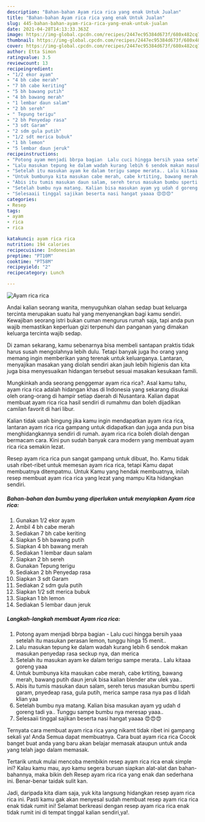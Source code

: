 ```yaml
---
description: "Bahan-bahan Ayam rica rica yang enak Untuk Jualan"
title: "Bahan-bahan Ayam rica rica yang enak Untuk Jualan"
slug: 445-bahan-bahan-ayam-rica-rica-yang-enak-untuk-jualan
date: 2021-04-28T14:13:33.363Z
image: https://img-global.cpcdn.com/recipes/2447ec95384d673f/680x482cq70/ayam-rica-rica-foto-resep-utama.jpg
thumbnail: https://img-global.cpcdn.com/recipes/2447ec95384d673f/680x482cq70/ayam-rica-rica-foto-resep-utama.jpg
cover: https://img-global.cpcdn.com/recipes/2447ec95384d673f/680x482cq70/ayam-rica-rica-foto-resep-utama.jpg
author: Etta Simon
ratingvalue: 3.5
reviewcount: 13
recipeingredient:
- "1/2 ekor ayam"
- "4 bh cabe merah"
- "7 bh cabe keriting"
- "5 bh bawang putih"
- "4 bh bawang merah"
- "1 lembar daun salam"
- "2 bh sereh"
- " Tepung terigu"
- "2 bh Penyedap rasa"
- "3 sdt Garam"
- "2 sdm gula putih"
- "1/2 sdt merica bubuk"
- "1 bh lemon"
- "5 lembar daun jeruk"
recipeinstructions:
- "Potong ayam menjadi bbrpa bagian  Lalu cuci hingga bersih yaaa setelah itu masukan perasan lemon, tunggu hinga 15 menit.."
- "Lalu masukan tepung ke dalam wadah kurang lebih 6 sendok makan masukan penyedap rasa seckup nya, dan merica"
- "Setelah itu masukan ayam ke dalam terigu sampe merata.. Lalu kitaaa goreng yaaa"
- "Untuk bumbunya kita masukan cabe merah, cabe krtiting, bawang merah, bawang putih daun jeruk bisa kalian blender atw ulek yaa.."
- "Abis itu tumis masukan daun salam, sereh terus masukan bumbu sperti garam, pnyedeap rasa, gula putih, merica sampe rasa nya pas d lidah klian yaa"
- "Setelah bumbu nya matang. Kalian bisa masukan ayam yg udah d goreng tadi ya.. Tunggu sampe bumbu nya meresap yaaa.."
- "Selesaaii tinggal sajikan beserta nasi hangat yaaaa 😍😍😍"
categories:
- Resep
tags:
- ayam
- rica
- rica

katakunci: ayam rica rica 
nutrition: 194 calories
recipecuisine: Indonesian
preptime: "PT10M"
cooktime: "PT58M"
recipeyield: "2"
recipecategory: Lunch

---
```



![Ayam rica rica](https://img-global.cpcdn.com/recipes/2447ec95384d673f/680x482cq70/ayam-rica-rica-foto-resep-utama.jpg)

Andai kalian seorang wanita, menyuguhkan olahan sedap buat keluarga tercinta merupakan suatu hal yang menyenangkan bagi kamu sendiri. Kewajiban seorang istri bukan cuman mengurus rumah saja, tapi anda pun wajib memastikan keperluan gizi terpenuhi dan panganan yang dimakan keluarga tercinta wajib sedap.

Di zaman  sekarang, kamu sebenarnya bisa membeli santapan praktis tidak harus susah mengolahnya lebih dulu. Tetapi banyak juga lho orang yang memang ingin memberikan yang terenak untuk keluarganya. Lantaran, menyajikan masakan yang diolah sendiri akan jauh lebih higienis dan kita juga bisa menyesuaikan hidangan tersebut sesuai masakan kesukaan famili. 



Mungkinkah anda seorang penggemar ayam rica rica?. Asal kamu tahu, ayam rica rica adalah hidangan khas di Indonesia yang sekarang disukai oleh orang-orang di hampir setiap daerah di Nusantara. Kalian dapat membuat ayam rica rica hasil sendiri di rumahmu dan boleh dijadikan camilan favorit di hari libur.

Kalian tidak usah bingung jika kamu ingin mendapatkan ayam rica rica, lantaran ayam rica rica gampang untuk didapatkan dan juga anda pun bisa menghidangkannya sendiri di rumah. ayam rica rica boleh diolah dengan bermacam cara. Kini pun sudah banyak cara modern yang membuat ayam rica rica semakin lezat.

Resep ayam rica rica pun sangat gampang untuk dibuat, lho. Kamu tidak usah ribet-ribet untuk memesan ayam rica rica, tetapi Kamu dapat membuatnya ditempatmu. Untuk Kamu yang hendak membuatnya, inilah resep membuat ayam rica rica yang lezat yang mampu Kita hidangkan sendiri.

<!--inarticleads1-->

##### Bahan-bahan dan bumbu yang diperlukan untuk menyiapkan Ayam rica rica:

1. Gunakan 1/2 ekor ayam
1. Ambil 4 bh cabe merah
1. Sediakan 7 bh cabe keriting
1. Siapkan 5 bh bawang putih
1. Siapkan 4 bh bawang merah
1. Sediakan 1 lembar daun salam
1. Siapkan 2 bh sereh
1. Gunakan  Tepung terigu
1. Sediakan 2 bh Penyedap rasa
1. Siapkan 3 sdt Garam
1. Sediakan 2 sdm gula putih
1. Siapkan 1/2 sdt merica bubuk
1. Siapkan 1 bh lemon
1. Sediakan 5 lembar daun jeruk




<!--inarticleads2-->

##### Langkah-langkah membuat Ayam rica rica:

1. Potong ayam menjadi bbrpa bagian  - Lalu cuci hingga bersih yaaa setelah itu masukan perasan lemon, tunggu hinga 15 menit..
1. Lalu masukan tepung ke dalam wadah kurang lebih 6 sendok makan masukan penyedap rasa seckup nya, dan merica
1. Setelah itu masukan ayam ke dalam terigu sampe merata.. Lalu kitaaa goreng yaaa
1. Untuk bumbunya kita masukan cabe merah, cabe krtiting, bawang merah, bawang putih daun jeruk bisa kalian blender atw ulek yaa..
1. Abis itu tumis masukan daun salam, sereh terus masukan bumbu sperti garam, pnyedeap rasa, gula putih, merica sampe rasa nya pas d lidah klian yaa
1. Setelah bumbu nya matang. Kalian bisa masukan ayam yg udah d goreng tadi ya.. Tunggu sampe bumbu nya meresap yaaa..
1. Selesaaii tinggal sajikan beserta nasi hangat yaaaa 😍😍😍




Ternyata cara membuat ayam rica rica yang nikamt tidak ribet ini gampang sekali ya! Anda Semua dapat membuatnya. Cara buat ayam rica rica Cocok banget buat anda yang baru akan belajar memasak ataupun untuk anda yang telah jago dalam memasak.

Tertarik untuk mulai mencoba membikin resep ayam rica rica enak simple ini? Kalau kamu mau, ayo kamu segera buruan siapkan alat-alat dan bahan-bahannya, maka bikin deh Resep ayam rica rica yang enak dan sederhana ini. Benar-benar taidak sulit kan. 

Jadi, daripada kita diam saja, yuk kita langsung hidangkan resep ayam rica rica ini. Pasti kamu gak akan menyesal sudah membuat resep ayam rica rica enak tidak rumit ini! Selamat berkreasi dengan resep ayam rica rica enak tidak rumit ini di tempat tinggal kalian sendiri,ya!.

